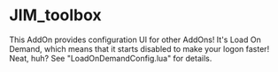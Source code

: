 # JIM_toolbox

This AddOn provides configuration UI for other AddOns!  It's Load On Demand, which means that it starts disabled to make your logon faster!  Neat, huh?  See "LoadOnDemandConfig.lua" for details.
